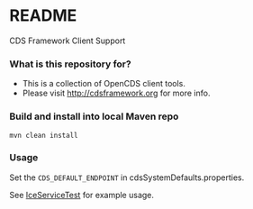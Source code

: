 # README #

CDS Framework Client Support

### What is this repository for? ###

* This is a collection of OpenCDS client tools.
* Please visit http://cdsframework.org for more info.

### Build and install into local Maven repo ###

`mvn clean install`

### Usage

Set the `CDS_DEFAULT_ENDPOINT` in cdsSystemDefaults.properties. 

See [IceServiceTest](cdsframework-support-ice/src/test/java/org/cdsframework/ice/service/IceServiceTest.java) for example usage.

